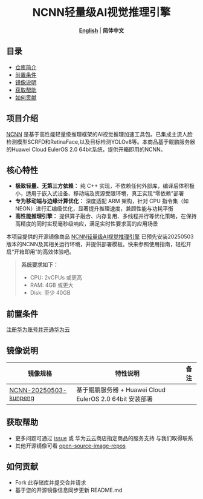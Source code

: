 

<h1 align="center">NCNN轻量级AI视觉推理引擎</h1>
<p align="center">
  <a href="README.md"><strong>English</strong></a> | <strong>简体中文</strong>
</p>



## 目录

- [仓库简介](#项目介绍)
- [前置条件](#前置条件)
- [镜像说明](#镜像说明)
- [获取帮助](#获取帮助)
- [如何贡献](#如何贡献)

## 项目介绍

[NCNN](https://github.com/Tencent/ncnn) 是基于高性能轻量级推理框架的AI视觉推理加速工具包。已集成主流人脸检测模型SCRFD和RetinaFace,以及目标检测YOLOv8等。本商品基于鲲鹏服务器的Huawei Cloud EulerOS 2.0 64bit系统，提供开箱即用的NCNN。

## 核心特性

- **极致轻量、无第三方依赖：** 纯 C++ 实现，不依赖任何外部库，编译后体积极小，适用于嵌入式设备、移动端及资源受限环境，真正实现“零依赖”部署
- **专为移动端与边缘计算优化：** 深度适配 ARM 架构，针对 CPU 指令集（如 NEON）进行汇编级优化，显著提升推理速度，兼顾性能与功耗平衡
- **高性能推理引擎：** 提供算子融合、内存复用、多线程并行等优化策略，在保持高精度的同时实现毫秒级响应，满足实时性要求高的应用场景

本项目提供的开源镜像商品 [NCNN轻量级AI视觉推理引擎](https://marketplace.huaweicloud.com/hidden/contents/21eb05f2-1179-4ecf-a08f-b919782962af#productid=OFFI1144193128288825344) 已预先安装20250503版本的NCNN及其相关运行环境，并提供部署模板。快来参照使用指南，轻松开启“开箱即用”的高效体验吧。

> **系统要求如下：**
>
> - CPU: 2vCPUs 或更高
> - RAM: 4GB 或更大
> - Disk: 至少 40GB

## 前置条件

[注册华为账号并开通华为云](https://support.huaweicloud.com/usermanual-account/account_id_001.html)

## 镜像说明

| 镜像规格                                                     | 特性说明                                                 | 备注 |
| ------------------------------------------------------------ | -------------------------------------------------------- | ---- |
| [NCNN-20250503-kunpeng](https://github.com/HuaweiCloudDeveloper/ncnn-image/tree/NCNN-20250503-kunpeng) | 基于鲲鹏服务器 + Huawei Cloud EulerOS 2.0 64bit 安装部署 |      |

## 获取帮助

- 更多问题可通过 [issue](https://github.com/HuaweiCloudDeveloper/ncnn-image/issues) 或 华为云云商店指定商品的服务支持 与我们取得联系
- 其他开源镜像可看 [open-source-image-repos](https://github.com/HuaweiCloudDeveloper/open-source-image-repos)

## 如何贡献

- Fork 此存储库并提交合并请求
- 基于您的开源镜像信息同步更新 README.md
